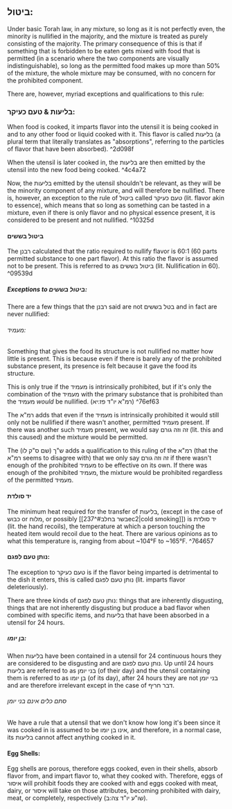 ## ביטול:
Under basic Torah law, in any mixture, so long as it is not perfectly even, the minority is nullified in the majority, and the mixture is treated as purely consisting of the majority. The primary consequence of this is that if something that is forbidden to be eaten gets mixed with food that is permitted (in a scenario where the two components are visually indistinguishable), so long as the permitted food makes up more than 50% of the mixture, the whole mixture may be consumed, with no concern for the prohibited component.

There are, however, myriad exceptions and qualifications to this rule:

### בליעות & טעם כעיקר:
When food is cooked, it imparts flavor into the utensil it is being cooked in and to any other food or liquid cooked with it. This flavor is called בליעות (a plural term that literally translates as "absorptions", referring to the particles of flavor that have been absorbed). ^2d098f

When the utensil is later cooked in, the בליעות are then emitted by the utensil into the new food being cooked.   ^4c4a72

Now, the בליעות emitted by the utensil shouldn't be relevant, as they will be the minority component of any mixture, and will therefore be nullified. There is, however, an exception to the rule of ביטול called טעם כעיקר (lit. flavor akin to essence), which means that so long as something can be tasted in a mixture, even if there is only flavor and no physical essence present, it is considered to be present and not nullified.  ^10325d


#### ביטול בששים
The רבנן calculated that the ratio required to nullify flavor is 60:1 (60 parts permitted substance to one part flavor). At this ratio the flavor is assumed not to be present. This is referred to as ביטול בששים (lit. Nullification in 60). ^09539d

##### Exceptions to ביטול בששים:

There are a few things that the רבנן said are not בטל בששים and in fact are never nullified:

###### מעמיד: 
Something that gives the food its structure is not nullified no matter how little is present. This is because even if there is barely any of the prohibited substance present, its presence is felt because it gave the food its structure.

This is only true if the מעמיד is intrinsically prohibited, but if it's only the combination of the מעמיד with the primary substance that is prohibited than the מעמיד *would* be nullified. (רמ"א יו"ד פז:יא) ^76ef63

The רמ"א adds that even if the מעמיד is intrinsically prohibited it would still only not be nullified if there wasn't another, permitted מעמיד present. If there was another such מעמיד present, we would say זה וזה גורם (lit. this and this caused) and the mixture would be permitted.

The ש"ך (שם ס"ק לו) adds a qualification to this ruling of the רמ"א (that the רמ"א seems to disagree with) that we only say זה וזה גורם if there wasn't enough of the prohibited מעמיד to be effective on its own. If there was enough of the prohibited מעמיד, the mixture would be prohibited regardless of the permitted מעמיד.


#### יד סולדת
The minimum heat required for the transfer of בליעות, (except in the case of כבוש or מלוח, or possibly [[בשר בחלב#^237ec2|cold smoking]]) is יד סולדת (lit. the hand recoils), the temperature at which a person touching the heated item would recoil due to the heat. There are various opinions as to what this temperature is, ranging from about ~104°F to ~165°F. ^764657
#### נותן טעם לפגם:
The exception to טעם כעיקר is if the flavor being imparted is detrimental to the dish it enters, this is called נותן טעם לפגם (lit. imparts flavor deleteriously).

There are three kinds of נותן טעם לפגם: things that are inherently disgusting, things that are not inherently disgusting but produce a bad flavor when combined with specific items, and בליעות that have been absorbed in a utensil for 24 hours.
##### בן יומו:
When בליעות have been contained in a utensil for 24 continuous hours they are considered to be disgusting and are נותן טעם לפגם. Up until 24 hours בליעות are referred to as  בני יומן (of their day) and the utensil containing them is referred to as בן יומו (of its day), after 24 hours they are not בני יומן and are therefore irrelevant except in the case of דבר חריף.

###### סתם כלים אינם בני יומן
We have a rule that a utensil that we don't know how long it's been since it was cooked in is assumed to be אינו בן יומו, and therefore, in a normal case, its בליעות cannot affect anything cooked in it.


#### Egg Shells:
Egg shells are porous, therefore eggs cooked, even in their shells, absorb flavor from, and impart flavor to, what they cooked with. Therefore, eggs of איסור will prohibit foods they are cooked with and eggs cooked with meat, dairy, or איסור will take on those attributes, becoming prohibited with dairy, meat, or completely, respectively (שו"ע יו"ד צה:ב).
